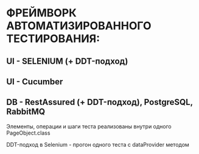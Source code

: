 # ФРЕЙМВОРК АВТОМАТИЗИРОВАННОГО ТЕСТИРОВАНИЯ: 
## UI - SELENIUM (+ DDT-подход)
## UI - Cucumber
## DB - RestAssured (+ DDT-подход), PostgreSQL, RabbitMQ

Элементы, операции и шаги теста реализованы внутри одного PageObject.class

DDT-подход в Selenium - прогон одного теста с dataProvider методом
